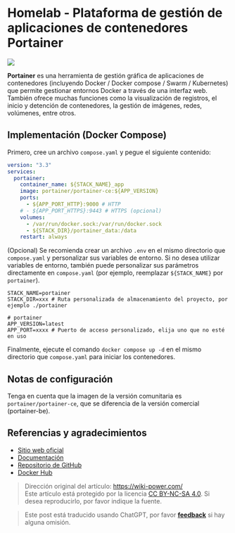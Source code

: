 # Homelab - Plataforma de gestión de aplicaciones de contenedores Portainer

![](https://wiki-media-1253965369.cos.ap-guangzhou.myqcloud.com/img/202304111545899.png)

**Portainer** es una herramienta de gestión gráfica de aplicaciones de contenedores (incluyendo Docker / Docker compose / Swarm / Kubernetes) que permite gestionar entornos Docker a través de una interfaz web. También ofrece muchas funciones como la visualización de registros, el inicio y detención de contenedores, la gestión de imágenes, redes, volúmenes, entre otros.

## Implementación (Docker Compose)

Primero, cree un archivo `compose.yaml` y pegue el siguiente contenido:

```yaml title="compose.yaml"
version: "3.3"
services:
  portainer:
    container_name: ${STACK_NAME}_app
    image: portainer/portainer-ce:${APP_VERSION}
    ports:
      - ${APP_PORT_HTTP}:9000 # HTTP
    # - ${APP_PORT_HTTPS}:9443 # HTTPS (opcional)
    volumes:
      - /var/run/docker.sock:/var/run/docker.sock
      - ${STACK_DIR}/portainer_data:/data
    restart: always
```

(Opcional) Se recomienda crear un archivo `.env` en el mismo directorio que `compose.yaml` y personalizar sus variables de entorno. Si no desea utilizar variables de entorno, también puede personalizar sus parámetros directamente en `compose.yaml` (por ejemplo, reemplazar `${STACK_NAME}` por `portainer`).

```dotenv title=".env"
STACK_NAME=portainer
STACK_DIR=xxx # Ruta personalizada de almacenamiento del proyecto, por ejemplo ./portainer

# portainer
APP_VERSION=latest
APP_PORT=xxxx # Puerto de acceso personalizado, elija uno que no esté en uso
```

Finalmente, ejecute el comando `docker compose up -d` en el mismo directorio que `compose.yaml` para iniciar los contenedores.

## Notas de configuración

Tenga en cuenta que la imagen de la versión comunitaria es `portainer/portainer-ce`, que se diferencia de la versión comercial (portainer-be).

## Referencias y agradecimientos

- [Sitio web oficial](https://www.portainer.io/)
- [Documentación](https://docs.portainer.io/)
- [Repositorio de GitHub](https://github.com/portainer/portainer)
- [Docker Hub](https://hub.docker.com/r/portainer/portainer-ce)

> Dirección original del artículo: <https://wiki-power.com/>  
> Este artículo está protegido por la licencia [CC BY-NC-SA 4.0](https://creativecommons.org/licenses/by/4.0/deed.zh). Si desea reproducirlo, por favor indique la fuente.

> Este post está traducido usando ChatGPT, por favor [**feedback**](https://github.com/linyuxuanlin/Wiki_MkDocs/issues/new) si hay alguna omisión.